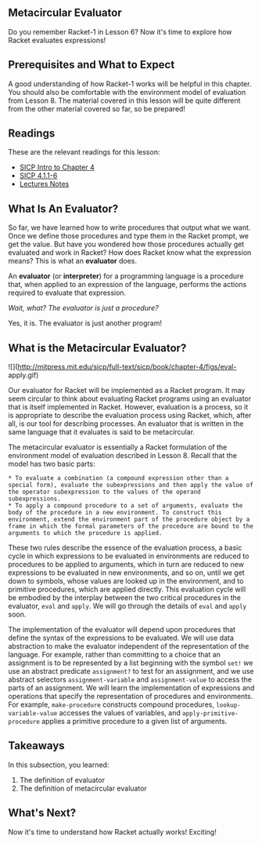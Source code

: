 ## Metacircular Evaluator

Do you remember Racket-1 in Lesson 6? Now it's time to explore how Racket
evaluates expressions!

## Prerequisites and What to Expect

A good understanding of how Racket-1 works will be helpful in this chapter. You should
also be comfortable with the environment model of evaluation from Lesson 8.
The material covered in this lesson will be quite different from the other
material covered so far, so be prepared! 

## Readings

These are the relevant readings for this lesson:

  * [SICP Intro to Chapter 4](http://mitpress.mit.edu/sicp/full-text/book/book-Z-H-25.html)
  * [SICP 4.1.1-6](http://mitpress.mit.edu/sicp/full-text/book/book-Z-H-26.html)
  * [Lectures Notes](http://www-inst.eecs.berkeley.edu/~cs61as/reader/notes.pdf#page=78)

## What Is An Evaluator?

So far, we have learned how to write procedures that output what we want. Once we
define those procedures and type them in the Racket prompt, we get the value.
But have you wondered how those procedures actually get evaluated and work in
Racket? How does Racket know what the expression means? This is what an **evaluator** does.

An **evaluator** (or **interpreter**) for a programming language is a
procedure that, when applied to an expression of the language, performs the
actions required to evaluate that expression.

_Wait, what? The evaluator is just a procedure?_

Yes, it is. The evaluator is just another program!

## What is the Metacircular Evaluator?

![](http://mitpress.mit.edu/sicp/full-text/sicp/book/chapter-4/figs/eval-
apply.gif)

  
Our evaluator for Racket will be implemented as a Racket program. It may seem
circular to think about evaluating Racket programs using an evaluator that is
itself implemented in Racket. However, evaluation is a process, so it is
appropriate to describe the evaluation process using Racket, which, after all,
is our tool for describing processes. An evaluator that is written in the same
language that it evaluates is said to be metacircular.

The metacircular evaluator is essentially a Racket formulation of the
environment model of evaluation described in Lesson 8. Recall that the model
has two basic parts:

    * To evaluate a combination (a compound expression other than a special form), evaluate the subexpressions and then apply the value of the operator subexpression to the values of the operand subexpressions.
    * To apply a compound procedure to a set of arguments, evaluate the body of the procedure in a new environment. To construct this environment, extend the environment part of the procedure object by a frame in which the formal parameters of the procedure are bound to the arguments to which the procedure is applied.

These two rules describe the essence of the evaluation process, a basic cycle
in which expressions to be evaluated in environments are reduced to procedures
to be applied to arguments, which in turn are reduced to new expressions to be
evaluated in new environments, and so on, until we get down to symbols, whose
values are looked up in the environment, and to primitive procedures, which
are applied directly. This evaluation cycle will be embodied by the interplay
between the two critical procedures in the evaluator, `eval` and `apply`. We will
go through the details of `eval` and `apply` soon.

The implementation of the evaluator will depend upon procedures that define
the syntax of the expressions to be evaluated. We will use data abstraction to
make the evaluator independent of the representation of the language. For
example, rather than committing to a choice that an assignment is to be
represented by a list beginning with the symbol `set!` we use an abstract
predicate `assignment?` to test for an assignment, and we use abstract
selectors `assignment-variable` and `assignment-value` to access the parts of
an assignment. We will learn the implementation of expressions and operations
that specify the representation of procedures and environments. For example,
`make-procedure` constructs compound procedures, `lookup-variable-value`
accesses the values of variables, and `apply-primitive-procedure` applies a
primitive procedure to a given list of arguments.

## Takeaways

In this subsection, you learned:

  1. The definition of evaluator
  2. The definition of metacircular evaluator

## What's Next?

Now it's time to understand how Racket actually works! Exciting! 

